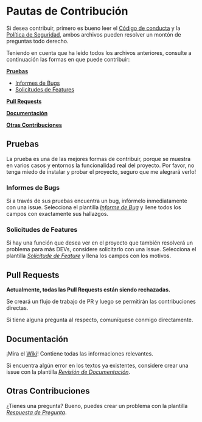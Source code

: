 # Pautas de Contribución

Si desea contribuir, primero es bueno leer el [Código de conducta] y la
[Política de Seguridad], ambos archivos pueden resolver un montón de preguntas
todo derecho.

Teniendo en cuenta que ha leído todos los archivos anteriores, consulte a
continuación las formas en que puede contribuir:

**[Pruebas]**

* [Informes de Bugs]
* [Solicitudes de Features]

**[Pull Requests]**

**[Documentación]**

**[Otras Contribuciones]**

## Pruebas

La prueba es una de las mejores formas de contribuir, porque se muestra en varios
casos y entornos la funcionalidad real del proyecto. Por favor, no tenga miedo de
instalar y probar el proyecto, seguro que me alegrará verlo!

### Informes de Bugs

Si a través de sus pruebas encuentra un bug, infórmelo inmediatamente con una issue.
Selecciona el plantilla *[Informe de Bug]* y llene todos los campos con exactamente
sus hallazgos.

### Solicitudes de Features

Si hay una función que desea ver en el proyecto que también resolverá un problema
para más DEVs, considere solicitarlo con una issue. Selecciona el plantilla
*[Solicitude de Feature]* y llena los campos con los motivos.

## Pull Requests

**Actualmente, todas las Pull Requests están siendo rechazadas.**

Se creará un flujo de trabajo de PR y luego se permitirán las contribuciones directas.

Si tiene alguna pregunta al respecto, comuníquese conmigo directamente.

## Documentación

¡Mira el [Wiki]! Contiene todas las informaciones relevantes.

Si encuentra algún error en los textos ya existentes, considere crear una issue
con la plantilla *[Revisión de Documentación]*.

## Otras Contribuciones

¿Tienes una pregunta? Bueno, puedes crear un problema con la plantilla *[Respuesta
de Pregunta]*.

[Código de conducta]: CODE_OF_CONDUCT.ES.md
[Política de Seguridad]: SECURITY.ES.md
[Pruebas]: #pruebas
[Informes de Bugs]: #informes-de-bugs
[Solicitudes de Features]: #solicitudes-de-features
[Pull Requests]: #pull-requests
[Documentación]: #documentación
[Otras Contribuciones]: #otras-contribuciones
[Informe de Bug]: https://github.com/Mestre-Tramador/Exper-Dat-Reader/issues/new?assignees=Mestre-Tramador&labels=Type%3A+Bug+Report%2CStatus%3A+Opened&template=BUG-REPORT.ES.yml&title=%5BBUG%5D%3A+
[Solicitude de Feature]: https://github.com/Mestre-Tramador/Exper-Dat-Reader/issues/new?assignees=Mestre-Tramador&labels=Type%3A+Feature+Request%2CStatus%3A+Opened&template=FEATURE-REQUEST.ES.yml&title=%5BFEAT%5D%3A+
[Wiki]: https://github.com/Mestre-Tramador/Exper-Dat-Reader/wiki
[Revisión de Documentación]: https://github.com/Mestre-Tramador/Exper-Dat-Reader/issues/new?assignees=Mestre-Tramador&labels=Type%3A+Docs+Revision%2CStatus%3A+Opened&template=DOCS-REVISION.ES.yml&title=%5BDOCS%5D%3A+
[Respuesta de Pregunta]: https://github.com/Mestre-Tramador/Exper-Dat-Reader/issues/new?assignees=Mestre-Tramador&labels=Type%3A+Question+Answer%2CStatus%3A+Opened%2CHelp&template=QUESTION-ANSWER.ES.yml&title=%5BQST%5D%3A+
